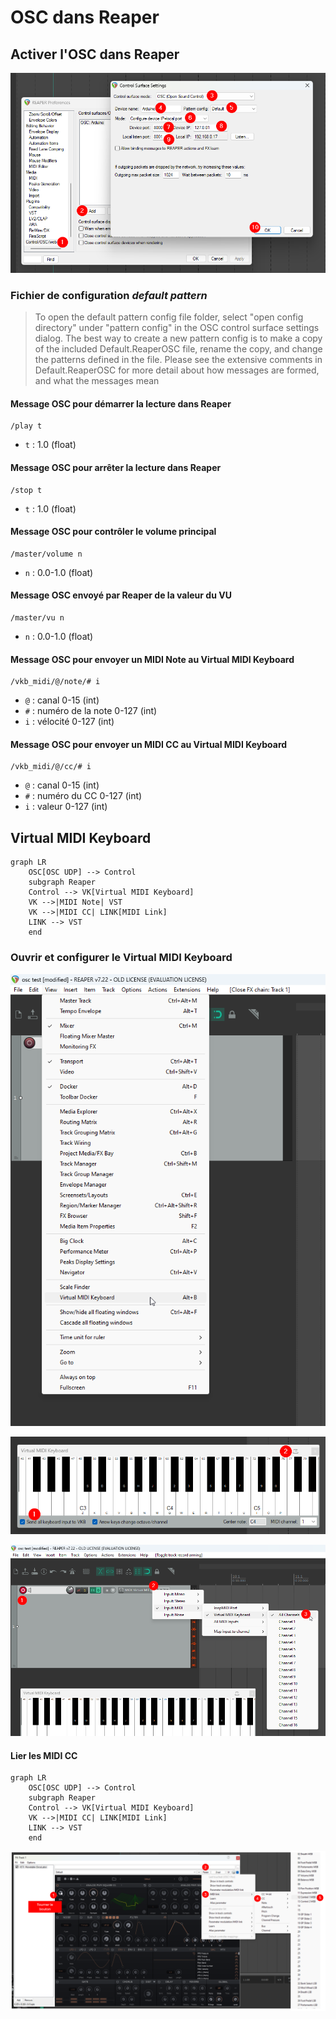 # OSC dans Reaper



## Activer l'OSC dans Reaper

![](control_osc.png)

### Fichier de configuration _default pattern_

> To open the default pattern config file folder, select "open config directory" under "pattern config" in the OSC control surface settings dialog. The best way to create a new pattern config is to make a copy of the included Default.ReaperOSC file, rename the copy, and change the patterns defined in the file. Please see the extensive comments in Default.ReaperOSC for more detail about how messages are formed, and what the messages mean

#### Message OSC pour démarrer la lecture dans Reaper

```
/play t
```
* `t` : 1.0 (float)

#### Message OSC pour arrêter la lecture dans Reaper

```
/stop t
```
* `t` : 1.0 (float)

#### Message OSC pour contrôler le volume principal

```
/master/volume n
```
* `n` : 0.0-1.0 (float)

#### Message OSC envoyé par Reaper de la valeur du VU

```
/master/vu n
```
* `n` : 0.0-1.0 (float)

#### Message OSC pour envoyer un MIDI Note au Virtual MIDI Keyboard

```
/vkb_midi/@/note/# i
```
* `@` : canal 0-15 (int)
* `#` : numéro de la note 0-127 (int)
* `i` : vélocité 0-127 (int)

#### Message OSC pour envoyer un MIDI CC au Virtual MIDI Keyboard

```
/vkb_midi/@/cc/# i
```
* `@` : canal 0-15 (int)
* `#` : numéro du CC 0-127 (int)
* `i` : valeur 0-127 (int)


## Virtual MIDI Keyboard

```mermaid
graph LR
    OSC[OSC UDP] --> Control
    subgraph Reaper
    Control --> VK[Virtual MIDI Keyboard]
    VK -->|MIDI Note| VST
    VK -->|MIDI CC| LINK[MIDI Link]
    LINK --> VST
    end
```
### Ouvrir et configurer le Virtual MIDI Keyboard

![](virtual-midi-keyboard_view.png)

![](virtual-midi-keyboard_configure.png)

![](virtual-midi-keyboard_activate.png)



#### Lier les MIDI CC

```mermaid
graph LR
    OSC[OSC UDP] --> Control
    subgraph Reaper
    Control --> VK[Virtual MIDI Keyboard]
    VK -->|MIDI CC| LINK[MIDI Link]
    LINK --> VST
    end
```


![](midi_cc_link.png)

